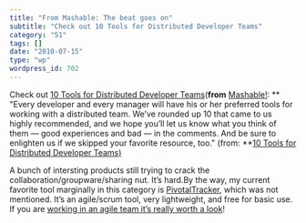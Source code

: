 ```yaml
---
title: "From Mashable: The beat goes on"
subtitle: "Check out 10 Tools for Distributed Developer Teams"
category: "51"
tags: []
date: "2010-07-15"
type: "wp"
wordpress_id: 702
---
```

Check out [10 Tools for Distributed Developer Teams](http://feedproxy.google.com/~r/Mashable/~3/zZdyzaPD2wY/)(**from** [Mashable!](http://feeds.feedburner.com/mashable):
** "Every developer and every manager will have his or her preferred tools for working with a distributed team. We’ve rounded up 10 that came to us highly recommended, and we hope you’ll let us know what you think of them — good experiences and bad — in the comments. And be sure to enlighten us if we skipped your favorite resource, too." (from: **[10 Tools for Distributed Developer Teams) ](http://feedproxy.google.com/~r/Mashable/~3/zZdyzaPD2wY/) 

 A bunch of intersting products still trying to crack the collaboration/groupware/sharing nut. It’s hard.By the way, my current favorite tool marginally in this category is [PivotalTracker](http://www.pivotaltracker.com), which was not mentioned. It’s an agile/scrum tool, very lightweight, and free for basic use. If you are [working in an agile team it’s really worth a look](http://www.pivotaltracker.com)!